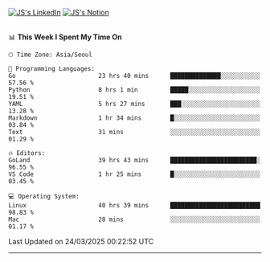 
[![JS's LinkedIn](https://img.shields.io/badge/LinkedIn-blue?style=for-the-badge&logo=linkedin)](https://www.linkedin.com/in/jaeseung-lee-5a2a32139/) 
[![JS's Notion](https://img.shields.io/badge/Notion-black?style=for-the-badge&logo=notion)](https://bit.ly/ljswiki1) <br><br>
<!-- ![JS's GitHub stats](https://github-readme-stats-lemon-five.vercel.app/api?username=tkxkd0159&hide=contribs,prs,stars,issues&show_icons=true&theme=react&include_all_commits=true)   -->
<!-- ![Top Langs](https://github-readme-stats-lemon-five.vercel.app/api/top-langs/?username=tkxkd0159&layout=compact&hide=jupyter%20notebook,scss,html,css&langs_count=10)  -->


<!--START_SECTION:waka-->
📊 **This Week I Spent My Time On** 

```text
🕑︎ Time Zone: Asia/Seoul

💬 Programming Languages: 
Go                       23 hrs 40 mins      ██████████████░░░░░░░░░░░   57.56 % 
Python                   8 hrs 1 min         █████░░░░░░░░░░░░░░░░░░░░   19.51 % 
YAML                     5 hrs 27 mins       ███░░░░░░░░░░░░░░░░░░░░░░   13.28 % 
Markdown                 1 hr 34 mins        █░░░░░░░░░░░░░░░░░░░░░░░░   03.84 % 
Text                     31 mins             ░░░░░░░░░░░░░░░░░░░░░░░░░   01.29 % 

🔥 Editors: 
GoLand                   39 hrs 43 mins      ████████████████████████░   96.55 % 
VS Code                  1 hr 25 mins        █░░░░░░░░░░░░░░░░░░░░░░░░   03.45 % 

💻 Operating System: 
Linux                    40 hrs 39 mins      █████████████████████████   98.83 % 
Mac                      28 mins             ░░░░░░░░░░░░░░░░░░░░░░░░░   01.17 % 
```


 Last Updated on 24/03/2025 00:22:52 UTC
<!--END_SECTION:waka-->

---
<!---
<a href="https://github.com/tkxkd0159/books">
  <img align="center" src="https://github-readme-stats-lemon-five.vercel.app/api/pin/?username=tkxkd0159&repo=books&theme=react" />
</a>
-->

<!---
- 🔭 I’m currently working on ...
- 🌱 I’m currently learning blockchain and distributed network
- 👯 I’m looking to collaborate on ...
- 🤔 I’m looking for help with ...
- 💬 Ask me about ...
- 📫 How to reach me: ...
- 😄 Pronouns: ...
- ⚡ Fun fact: ...
-->
